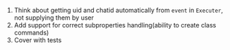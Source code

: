 1. Think about getting uid and chatid automatically from `event` in `Executer`, not supplying them by user
1. Add support for correct subproperties handling(ability to create class commands)
1. Cover with tests


